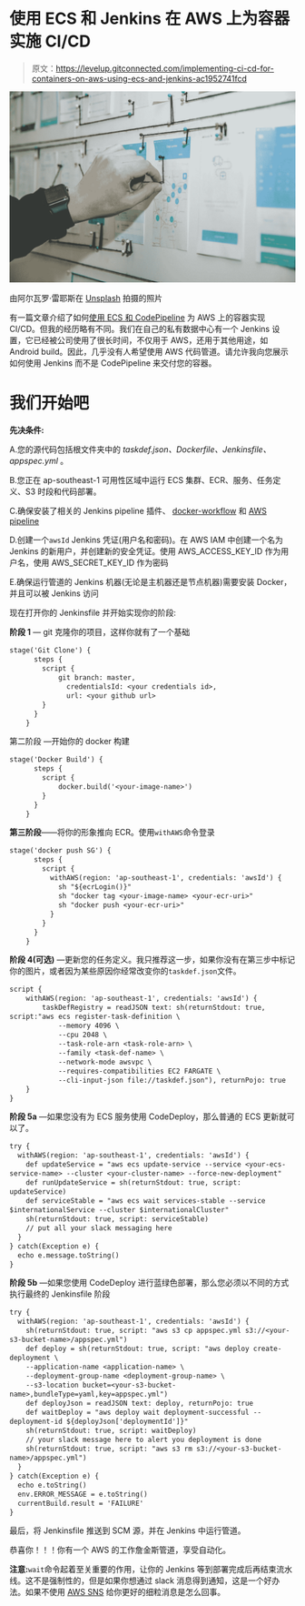 # 使用 ECS 和 Jenkins 在 AWS 上为容器实施 CI/CD

> 原文：<https://levelup.gitconnected.com/implementing-ci-cd-for-containers-on-aws-using-ecs-and-jenkins-ac1952741fcd>

![](img/884b20567673929577a8957b077f86dc.png)

由阿尔瓦罗·雷耶斯在 [Unsplash](https://unsplash.com?utm_source=medium&utm_medium=referral) 拍摄的照片

有一篇文章介绍了如何[使用 ECS 和 CodePipeline](https://medium.com/cloudadventure/implement-ci-cd-for-containers-on-aws-using-ecs-and-codepipeline-1f93e58d8b08) 为 AWS 上的容器实现 CI/CD。但我的经历略有不同。我们在自己的私有数据中心有一个 Jenkins 设置，它已经被公司使用了很长时间，不仅用于 AWS，还用于其他用途，如 Android build。因此，几乎没有人希望使用 AWS 代码管道。请允许我向您展示如何使用 Jenkins 而不是 CodePipeline 来交付您的容器。

# 我们开始吧

**先决条件:**

A.您的源代码包括根文件夹中的 *taskdef.json、Dockerfile、Jenkinsfile、appspec.yml* 。

B.您正在 ap-southeast-1 可用性区域中运行 ECS 集群、ECR、服务、任务定义、S3 时段和代码部署。

C.确保安装了相关的 Jenkins pipeline 插件、 [docker-workflow](https://plugins.jenkins.io/docker-workflow/) 和 [AWS pipeline](https://plugins.jenkins.io/pipeline-aws/)

D.创建一个`awsId` Jenkins 凭证(用户名和密码)。在 AWS IAM 中创建一个名为 Jenkins 的新用户，并创建新的安全凭证。使用 AWS_ACCESS_KEY_ID 作为用户名，使用 AWS_SECRET_KEY_ID 作为密码

E.确保运行管道的 Jenkins 机器(无论是主机器还是节点机器)需要安装 Docker，并且可以被 Jenkins 访问

现在打开你的 Jenkinsfile 并开始实现你的阶段:

**阶段 1** — git 克隆你的项目，这样你就有了一个基础

```
stage('Git Clone') {
      steps {
        script {
            git branch: master,
              credentialsId: <your credentials id>,
              url: <your github url>
        }
      }
    }
```

第二阶段 —开始你的 docker 构建

```
stage('Docker Build') {
      steps {
        script {
            docker.build('<your-image-name>')
        }
      }
    }
```

**第三阶段**——将你的形象推向 ECR。使用`withAWS`命令登录

```
stage('docker push SG') {
      steps {
        script {
          withAWS(region: 'ap-southeast-1', credentials: 'awsId') {
            sh "${ecrLogin()}"
            sh "docker tag <your-image-name> <your-ecr-uri>"
            sh "docker push <your-ecr-uri>"
          }
        }
      }
    }
```

**阶段 4(可选)** —更新您的任务定义。我只推荐这一步，如果你没有在第三步中标记你的图片，或者因为某些原因你经常改变你的`taskdef.json`文件。

```
script {
    withAWS(region: 'ap-southeast-1', credentials: 'awsId') {
        taskDefRegistry = readJSON text: sh(returnStdout: true, script:"aws ecs register-task-definition \
            --memory 4096 \
            --cpu 2048 \
            --task-role-arn <task-role-arn> \
            --family <task-def-name> \
            --network-mode awsvpc \
            --requires-compatibilities EC2 FARGATE \
            --cli-input-json file://taskdef.json"), returnPojo: true
    }
}
```

**阶段 5a** —如果您没有为 ECS 服务使用 CodeDeploy，那么普通的 ECS 更新就可以了。

```
try {
  withAWS(region: 'ap-southeast-1', credentials: 'awsId') {
    def updateService = "aws ecs update-service --service <your-ecs-service-name> --cluster <your-cluster-name> --force-new-deployment"
    def runUpdateService = sh(returnStdout: true, script: updateService)
    def serviceStable = "aws ecs wait services-stable --service $internationalService --cluster $internationalCluster"
    sh(returnStdout: true, script: serviceStable)
    // put all your slack messaging here
  }
} catch(Exception e) {
  echo e.message.toString()
}
```

**阶段 5b** —如果您使用 CodeDeploy 进行蓝绿色部署，那么您必须以不同的方式执行最终的 Jenkinsfile 阶段

```
try {
  withAWS(region: 'ap-southeast-1', credentials: 'awsId') {
    sh(returnStdout: true, script: "aws s3 cp appspec.yml s3://<your-s3-bucket-name>/appspec.yml")
    def deploy = sh(returnStdout: true, script: "aws deploy create-deployment \
    --application-name <application-name> \
    --deployment-group-name <deployment-group-name> \
    --s3-location bucket=<your-s3-bucket-name>,bundleType=yaml,key=appspec.yml")
    def deployJson = readJSON text: deploy, returnPojo: true
    def waitDeploy = "aws deploy wait deployment-successful --deployment-id ${deployJson['deploymentId']}"
    sh(returnStdout: true, script: waitDeploy)
    // your slack message here to alert you deployment is done
    sh(returnStdout: true, script: "aws s3 rm s3://<your-s3-bucket-name>/appspec.yml")
  }
} catch(Exception e) {
  echo e.toString()
  env.ERROR_MESSAGE = e.toString()
  currentBuild.result = 'FAILURE'
}
```

最后，将 Jenkinsfile 推送到 SCM 源，并在 Jenkins 中运行管道。

恭喜你！！！你有一个 AWS 的工作詹金斯管道，享受自动化。

**注意:**`wait`命令起着至关重要的作用，让你的 Jenkins 等到部署完成后再结束流水线。这不是强制性的，但是如果你想通过 slack 消息得到通知，这是一个好办法。如果不使用 [AWS SNS](https://mosesliao.medium.com/aws-sns-lambda-with-ms-teams-27c36f669b3) 给你更好的细粒消息是怎么回事。